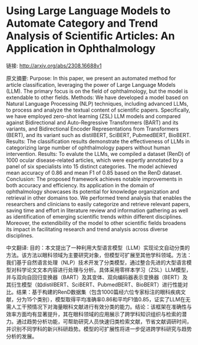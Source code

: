 # Using Large Language Models to Automate Category and Trend Analysis of Scientific Articles: An Application in Ophthalmology

链接: http://arxiv.org/abs/2308.16688v1

原文摘要:
Purpose: In this paper, we present an automated method for article
classification, leveraging the power of Large Language Models (LLM). The
primary focus is on the field of ophthalmology, but the model is extendable to
other fields. Methods: We have developed a model based on Natural Language
Processing (NLP) techniques, including advanced LLMs, to process and analyze
the textual content of scientific papers. Specifically, we have employed
zero-shot learning (ZSL) LLM models and compared against Bidirectional and
Auto-Regressive Transformers (BART) and its variants, and Bidirectional Encoder
Representations from Transformers (BERT), and its variant such as distilBERT,
SciBERT, PubmedBERT, BioBERT. Results: The classification results demonstrate
the effectiveness of LLMs in categorizing large number of ophthalmology papers
without human intervention. Results: To evalute the LLMs, we compiled a dataset
(RenD) of 1000 ocular disease-related articles, which were expertly annotated
by a panel of six specialists into 15 distinct categories. The model achieved
mean accuracy of 0.86 and mean F1 of 0.85 based on the RenD dataset.
Conclusion: The proposed framework achieves notable improvements in both
accuracy and efficiency. Its application in the domain of ophthalmology
showcases its potential for knowledge organization and retrieval in other
domains too. We performed trend analysis that enables the researchers and
clinicians to easily categorize and retrieve relevant papers, saving time and
effort in literature review and information gathering as well as identification
of emerging scientific trends within different disciplines. Moreover, the
extendibility of the model to other scientific fields broadens its impact in
facilitating research and trend analysis across diverse disciplines.

中文翻译:
目的：本文提出了一种利用大型语言模型（LLM）实现论文自动分类的方法。该方法以眼科领域为主要研究对象，但模型可扩展至其他学科领域。方法：我们基于自然语言处理（NLP）技术开发了分类模型，通过整合先进的大型语言模型对科学论文文本内容进行处理与分析。具体采用零样本学习（ZSL）LLM模型，并与双向自回归变换器（BART）及其变体、双向编码器表示变换器（BERT）及其衍生模型（如distilBERT、SciBERT、PubmedBERT、BioBERT）进行性能对比。结果：基于构建的RenD数据集（包含1000篇经六位专家标注的眼科疾病文献，分为15个类别），模型取得平均准确率0.86和平均F1值0.85，证实了LLM在无需人工干预情况下对海量眼科文献进行有效分类的能力。结论：该框架在准确性与效率方面均有显著提升，其在眼科领域的应用展示了跨学科知识组织与检索的潜力。通过趋势分析功能，可帮助研究人员快速归类检索文献，节省文献调研时间，并识别不同学科的新兴科研趋势。模型的可扩展性将进一步促进跨学科研究与趋势分析的发展。
